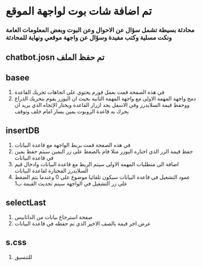 # تم اضافة شات بوت لواجهة الموقع
### محادثة بسيطة تشمل سؤال عن الاحوال وعن البوت وبعض المعلومات العامة ونكت مسلية وكتب مفيدة وسؤال عن واجهة موقعي ونهاية للمحادثة 
## chatbot.josn تم حفظ الملف



## basee 
1. في هذه الصفحة قمت بعمل فورم يحتوي على اتجاهات تحريك القاعدة  
2. دمج واجهة المهمة الاولى مع واجهة المهمة الثانية بحيث ان اليوزر يقوم بتحريك الذراع ووحفظ قيمة السلايدرز وفي الاسفل يجد ازرار القاعدة ويختار الإتجاه الذي يريد ان يحرك به قاعدة الروبوت يمين يسار امام خلف وتوقف

## insertDB
1. في هذه الصفحة قمت بربط الواجهة مع قاعدة البيانات 
2.  حفظ قيمة الزر الذي اختاره اليوزر مثلا قام بالضغط على زر اليمين سيتم حفظ يمين في قاعدة البيانات
3.  اضافة الى متطلبات المهمة الاولى سيتم الربط مع قاعدة البيانات وادخال قيم السلايدرز المختارة لقاعدة البيانات 
4.  عمود التشغيل في قاعدة البيانات سيكون تلقائيا موضوع على 0 وعندما يتم الضغط على زر التشغيل في الواجهة سيتم تحديث القيمة ب1
## selectLast
1. صفحة استرجاع بيانات من الداتابيس
2. عرض اخر قيمة بالصف الاخير الذي تم حفظه في قاعدة البيانات 
## s.css
1. للتنسيق
